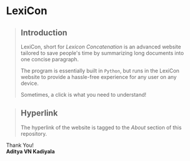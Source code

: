 # LexiCon
> ## Introduction
> LexiCon, short for _Lexicon Concatenation_ is an advanced website tailored to save people's time by summarizing long documents into one concise paragraph.
> 
> The program is essentially built in ```Python```, but runs in the LexiCon website to provide a hassle-free experience for any user on any device.
>
> Sometimes, a click is what you need to understand!

> ## Hyperlink
> The hyperlink of the website is tagged to the _About_ section of this repository.

Thank You! \
**Aditya VN Kadiyala**